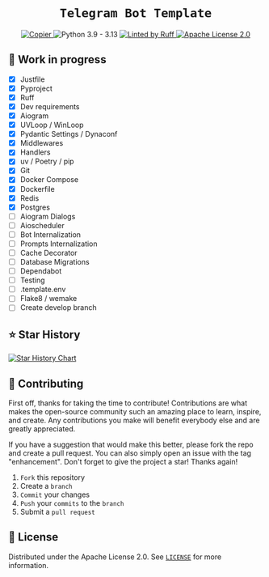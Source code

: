 <div align="center">
    <h1 "><code>Telegram Bot Template</code></h1>
    <div>
        <a href="https://github.com/copier-org/copier">
            <picture>
               <source media="(prefers-color-scheme: dark)" srcset="https://img.shields.io/endpoint?url=https://raw.githubusercontent.com/copier-org/copier/master/img/badge/badge-black.json&style=for-the-badge&labelColor=010409&color=1e242a" />
               <source media="(prefers-color-scheme: light)" srcset="https://img.shields.io/endpoint?url=https://raw.githubusercontent.com/copier-org/copier/master/img/badge/badge-black.json&style=for-the-badge&labelColor=010409&color=f0f1f2" />
               <img alt="Copier" />
             </picture>
        </a>
        <picture>
           <source media="(prefers-color-scheme: dark)" srcset="https://img.shields.io/badge/-Python 3.9 — 3.13-1e242a?style=for-the-badge&logoColor=white&labelColor=3776AB&logo=python" />
           <source media="(prefers-color-scheme: light)" srcset="https://img.shields.io/badge/-Python 3.9 — 3.13-f0f1f2?style=for-the-badge&logoColor=white&labelColor=3776AB&logo=python" />
           <img alt="Python 3.9 - 3.13" />
         </picture>
        <a href="https://github.com/astral-sh/ruff">
            <picture>
               <source media="(prefers-color-scheme: dark)" srcset="https://img.shields.io/badge/-Linted by Ruff-1e242a?style=for-the-badge&logoColor=30173d&labelColor=D7FF64&logo=ruff" />
               <source media="(prefers-color-scheme: light)" srcset="https://img.shields.io/badge/-Linted by Ruff-f0f1f2?style=for-the-badge&logoColor=30173d&labelColor=D7FF64&logo=ruff" />
               <img alt="Linted by Ruff" />
             </picture>
        </a>
        <a href="https://github.com/TimNekk/copier-telegram-bot/blob/main/LICENSE.md">
            <picture>
               <source media="(prefers-color-scheme: dark)" srcset="https://img.shields.io/badge/-Apache License 2.0-1e242a?style=for-the-badge&logoColor=1e242a&labelColor=white&logo=googledocs" />
               <source media="(prefers-color-scheme: light)" srcset="https://img.shields.io/badge/-Apache License 2.0-f0f1f2?style=for-the-badge&logoColor=white&labelColor=1f2328&logo=googledocs" />
               <img alt="Apache License 2.0" />
             </picture>
        </a>
    </div>
</div>

<!-- ## ✨ Features -->
## 🚧 Work in progress

- [x] Justfile
- [x] Pyproject
- [x] Ruff
- [x] Dev requirements
- [x] Aiogram
- [x] UVLoop / WinLoop
- [x] Pydantic Settings / Dynaconf
- [x] Middlewares
- [x] Handlers
- [x] uv / Poetry / pip
- [x] Git
- [x] Docker Compose
- [x] Dockerfile
- [x] Redis
- [x] Postgres
- [ ] Aiogram Dialogs
- [ ] Aioscheduler
- [ ] Bot Internalization
- [ ] Prompts Internalization
- [ ] Cache Decorator
- [ ] Database Migrations
- [ ] Dependabot
- [ ] Testing
- [ ] .template.env
- [ ] Flake8 / wemake
- [ ] Create develop branch

## ⭐ Star History

<a href="https://star-history.com/#TimNekk/copier-telegram-bot&Date">
 <picture>
   <source media="(prefers-color-scheme: dark)" srcset="https://api.star-history.com/svg?repos=TimNekk/copier-telegram-bot&type=Date&theme=dark" />
   <source media="(prefers-color-scheme: light)" srcset="https://api.star-history.com/svg?repos=TimNekk/copier-telegram-bot&type=Date" />
   <img alt="Star History Chart" src="https://api.star-history.com/svg?repos=TimNekk/copier-telegram-bot&type=Date" />
 </picture>
</a>

## 👷 Contributing

First off, thanks for taking the time to contribute! Contributions are what makes the open-source community such an amazing place to learn, inspire, and create. Any contributions you make will benefit everybody else and are greatly appreciated.

If you have a suggestion that would make this better, please fork the repo and create a pull request. You can also simply open an issue with the tag "enhancement". Don't forget to give the project a star! Thanks again!

1. `Fork` this repository
2. Create a `branch`
3. `Commit` your changes
4. `Push` your `commits` to the `branch`
5. Submit a `pull request`

## 📝 License

Distributed under the Apache License 2.0. See [`LICENSE`](./LICENSE.md) for more information.
